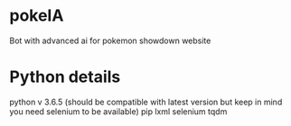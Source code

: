 # pokeIA
Bot with advanced ai for pokemon showdown website

# Python details
python v 3.6.5 (should be compatible with latest version but keep in mind you need selenium to be available)
pip
lxml
selenium
tqdm
